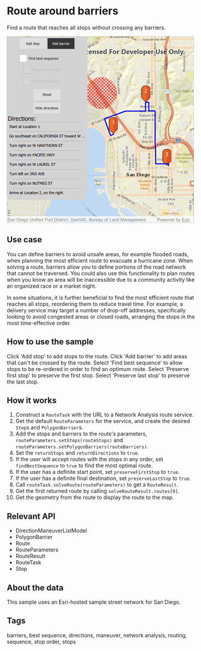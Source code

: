 # Route around barriers

Find a route that reaches all stops without crossing any barriers.

![](screenshot.png)

## Use case

You can define barriers to avoid unsafe areas, for example flooded roads, when planning the most efficient route to evacuate a hurricane zone. When solving a route, barriers allow you to define portions of the road network that cannot be traversed. You could also use this functionality to plan routes when you know an area will be inaccessible due to a community activity like an organized race or a market night.

In some situations, it is further beneficial to find the most efficient route that reaches all stops, reordering them to reduce travel time. For example, a delivery service may target a number of drop-off addresses, specifically looking to avoid congested areas or closed roads, arranging the stops in the most time-effective order.

## How to use the sample

Click 'Add stop' to add stops to the route. Click 'Add barrier' to add areas that can't be crossed by the route. Select 'Find best sequence' to allow stops to be re-ordered in order to find an optimum route. Select 'Preserve first stop' to preserve the first stop. Select 'Preserve last stop' to preserve the last stop.

## How it works

1. Construct a `RouteTask` with the URL to a Network Analysis route service.
2. Get the default `RouteParameters` for the service, and create the desired `Stop`s and `PolygonBarrier`s.
3. Add the stops and barriers to the route's parameters, `routeParameters.setStops(routeStops)` and `routeParameters.setPolygonBarriers(routeBarriers)`.
4. Set the `returnStops` and `returnDirections` to `true`.
5. If the user will accept routes with the stops in any order, set `findBestSequence` to `true` to find the most optimal route.
6. If the user has a definite start point, set `preserveFirstStop` to `true`.
7. If the user has a definite final destination, set `preserveLastStop` to `true`.
8. Call `routeTask.solveRoute(routeParameters)` to get a `RouteResult`.
9. Get the first returned route by calling `solveRouteResult.routes[0]`.
10. Get the geometry from the route to display the route to the map.


## Relevant API

* DirectionManeuverListModel
* PolygonBarrier
* Route
* RouteParameters
* RouteResult
* RouteTask
* Stop

## About the data

This sample uses an Esri-hosted sample street network for San Diego.

## Tags

barriers, best sequence, directions, maneuver, network analysis, routing, sequence, stop order, stops
